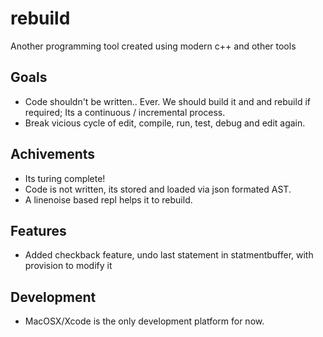 # rebuild
Another programming tool created using modern c++ and other tools

Goals
------

- Code shouldn't be written.. Ever. We should build it and and rebuild if required; Its a continuous / incremental process.
- Break vicious cycle of edit, compile, run, test, debug and edit again.

Achivements
------
- Its turing complete!
- Code is not written, its stored and loaded via json formated AST.
- A linenoise based repl helps it to rebuild.

Features
------
- Added checkback feature, undo  last statement in statmentbuffer, with provision to modify it


Development
------
- MacOSX/Xcode is the only development platform for now.






